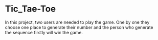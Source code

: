 # Tic_Tae-Toe
In this project, two users are needed to play the game. One by one they choose one place to generate their number and the person who generate the sequence firstly will win the game.
